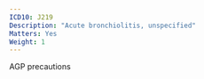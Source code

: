 ```yaml
---
ICD10: J219
Description: "Acute bronchiolitis, unspecified"
Matters: Yes
Weight: 1
---
```

AGP precautions
